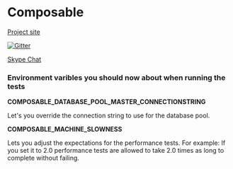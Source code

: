 # Composable

[Project site](http://composabletk.net/)

[![Gitter](https://badges.gitter.im/Composable4/Lobby.svg)](https://gitter.im/Composable4/Lobby?utm_source=badge&utm_medium=badge&utm_campaign=pr-badge&utm_content=badge)

[Skype Chat](https://join.skype.com/awyeJlk3rVbu)


### Environment varibles you should now about when running the tests

**COMPOSABLE_DATABASE_POOL_MASTER_CONNECTIONSTRING**

Let's you override the connection string to use for the database pool.

**COMPOSABLE_MACHINE_SLOWNESS**

Lets you adjust the expectations for the performance tests. 
For example: If you set it to 2.0 performance tests are allowed to take 2.0 times as long to complete without failing.
